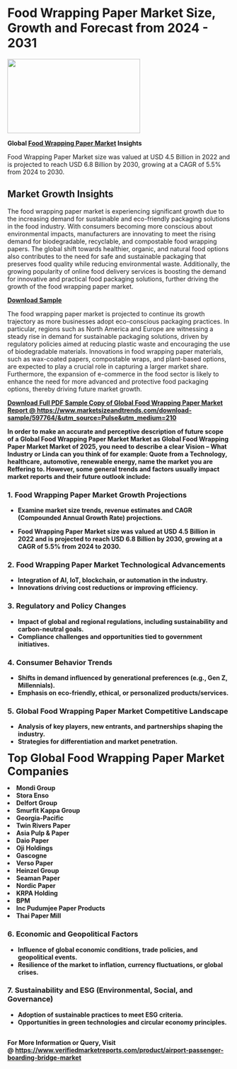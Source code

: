 <H1>Food Wrapping Paper Market Size, Growth and Forecast from 2024 - 2031</H1><img class="aligncenter size-medium wp-image-584254" src="https://thirdeyenews.in/wp-content/uploads/2024/09/Global-Market-Research-300x168.jpeg" alt="" width="300" height="168" /><p><strong>Global&nbsp;<a href="https://www.marketsizeandtrends.com/download-sample/597764/&amp;utm_source=Pulse&amp;utm_medium=210">Food Wrapping Paper Market</a> Insights</strong></p><p>Food Wrapping Paper Market size was valued at USD 4.5 Billion in 2022 and is projected to reach USD 6.8 Billion by 2030, growing at a CAGR of 5.5% from 2024 to 2030.</p><p><h2>Market Growth Insights</h2> <p>The food wrapping paper market is experiencing significant growth due to the increasing demand for sustainable and eco-friendly packaging solutions in the food industry. With consumers becoming more conscious about environmental impacts, manufacturers are innovating to meet the rising demand for biodegradable, recyclable, and compostable food wrapping papers. The global shift towards healthier, organic, and natural food options also contributes to the need for safe and sustainable packaging that preserves food quality while reducing environmental waste. Additionally, the growing popularity of online food delivery services is boosting the demand for innovative and practical food packaging solutions, further driving the growth of the food wrapping paper market.</p> <p><strong><a href="#">Download Sample</a></strong></p> <p>The food wrapping paper market is projected to continue its growth trajectory as more businesses adopt eco-conscious packaging practices. In particular, regions such as North America and Europe are witnessing a steady rise in demand for sustainable packaging solutions, driven by regulatory policies aimed at reducing plastic waste and encouraging the use of biodegradable materials. Innovations in food wrapping paper materials, such as wax-coated papers, compostable wraps, and plant-based options, are expected to play a crucial role in capturing a larger market share. Furthermore, the expansion of e-commerce in the food sector is likely to enhance the need for more advanced and protective food packaging options, thereby driving future market growth.</p> <p><strong><a href="#"></p><p><span class=""><strong>Download Full PDF Sample Copy of Global Food Wrapping Paper Market Report</strong> @ <a href="https://www.marketsizeandtrends.com/download-sample/597764/&amp;utm_source=Pulse&amp;utm_medium=210" target="_blank">https://www.marketsizeandtrends.com/download-sample/597764/&amp;utm_source=Pulse&amp;utm_medium=210</a></span></p><p>In order to make an accurate and perceptive description of future scope of a Global&nbsp;Food Wrapping Paper Market Market as Global&nbsp;Food Wrapping Paper Market Market of 2025, you need to describe a clear Vision &ndash; What Industry or Linda can you think of for example: Quote from a Technology, healthcare, automotive, renewable energy, name the market you are Reffering to. However, some general trends and factors usually impact market reports and their future outlook include:</p><h3>1.&nbsp;<strong>Food Wrapping Paper Market Growth Projections</strong></h3><ul><li>Examine market size trends, revenue estimates and CAGR (Compounded Annual Growth Rate) projections.</li><li><p>Food Wrapping Paper Market size was valued at USD 4.5 Billion in 2022 and is projected to reach USD 6.8 Billion by 2030, growing at a CAGR of 5.5% from 2024 to 2030.</p></li></ul><h3>2.&nbsp;<strong>Food Wrapping Paper Market Technological Advancements</strong></h3><ul><li>Integration of AI, IoT, blockchain, or automation in the industry.</li><li>Innovations driving cost reductions or improving efficiency.</li></ul><h3>3.&nbsp;<strong>Regulatory and Policy Changes</strong></h3><ul><li>Impact of global and regional regulations, including sustainability and carbon-neutral goals.</li><li>Compliance challenges and opportunities tied to government initiatives.</li></ul><h3>4.&nbsp;<strong>Consumer Behavior Trends</strong></h3><ul><li>Shifts in demand influenced by generational preferences (e.g., Gen Z, Millennials).</li><li>Emphasis on eco-friendly, ethical, or personalized products/services.</li></ul><h3>5.&nbsp;<strong>Global Food Wrapping Paper Market Competitive Landscape</strong></h3><ul><li>Analysis of key players, new entrants, and partnerships shaping the industry.</li><li>Strategies for differentiation and market penetration.</li></ul><p data-pm-slice="1 1 []"><span style="color: inherit; font-family: inherit; font-size: 25px;">Top Global Food Wrapping Paper Market Companies</span></p><div class="" data-test-id=""><p><li>Mondi Group</li><li> Stora Enso</li><li> Delfort Group</li><li> Smurfit Kappa Group</li><li> Georgia-Pacific</li><li> Twin Rivers Paper</li><li> Asia Pulp & Paper</li><li> Daio Paper</li><li> Oji Holdings</li><li> Gascogne</li><li> Verso Paper</li><li> Heinzel Group</li><li> Seaman Paper</li><li> Nordic Paper</li><li> KRPA Holding</li><li> BPM</li><li> Inc Pudumjee Paper Products</li><li> Thai Paper Mill</li></p></div><h3>6.&nbsp;<strong>Economic and Geopolitical Factors</strong></h3><ul><li>Influence of global economic conditions, trade policies, and geopolitical events.</li><li>Resilience of the market to inflation, currency fluctuations, or global crises.</li></ul><h3>7.&nbsp;<strong>Sustainability and ESG (Environmental, Social, and Governance)</strong></h3><ul><li>Adoption of sustainable practices to meet ESG criteria.</li><li>Opportunities in green technologies and circular economy principles.</li></ul><h2><strong style="font-size: 14px;">For More Information or Query, Visit @&nbsp;</strong><a style="background-color: #ffffff; font-size: 14px;" href="https://www.marketsizeandtrends.com/report/food-wrapping-paper-market/" target="_blank">https://www.verifiedmarketreports.com/product/airport-passenger-boarding-bridge-market</a></h2>
